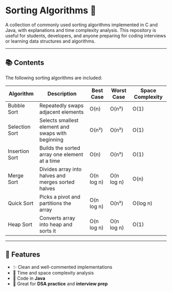 # Sorting Algorithms 🔢

A collection of commonly used sorting algorithms implemented in C and Java, with explanations and time complexity analysis. This repository is useful for students, developers, and anyone preparing for coding interviews or learning data structures and algorithms.

---

## 📚 Contents

The following sorting algorithms are included:

| Algorithm         | Description                                         | Best Case      | Worst Case     | Space Complexity |
|------------------|------------------------------------------------------|----------------|----------------|------------------|
| Bubble Sort       | Repeatedly swaps adjacent elements                  | O(n)           | O(n²)          | O(1)             |
| Selection Sort    | Selects smallest element and swaps with beginning   | O(n²)          | O(n²)          | O(1)             |
| Insertion Sort    | Builds the sorted array one element at a time       | O(n)           | O(n²)          | O(1)             |
| Merge Sort        | Divides array into halves and merges sorted halves  | O(n log n)     | O(n log n)     | O(n)             |
| Quick Sort        | Picks a pivot and partitions the array              | O(n log n)     | O(n²)          | O(log n)         |
| Heap Sort         | Converts array into heap and sorts it               | O(n log n)     | O(n log n)     | O(1)             |

---

## 🚀 Features

- ✨ Clean and well-commented implementations
- 🧠 Time and space complexity analysis
- 📘 Code in **Java**
- 🎯 Great for **DSA practice** and **interview prep**


